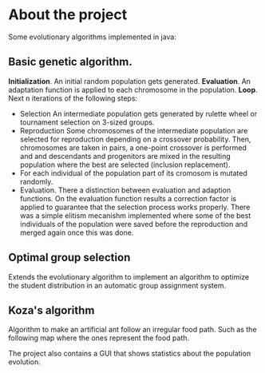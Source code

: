 # About the project 
Some evolutionary algorithms implemented in java:

##  Basic genetic algorithm.

**Initialization**. An initial random population gets generated.
**Evaluation**. An adaptation function is applied to each chromosome in the population.
**Loop**. Next n iterations of the following steps:
- Selection An intermediate population gets generated by rulette wheel or tournament selection on 3-sized groups.
- Reproduction Some chromosomes of the intermediate population  are selected for reproduction depending on a
crossover probability. Then, chromosomes are taken in pairs, a one-point crossover is performed and and descendants and
progenitors are mixed in the resulting population where the best are selected (inclusion replacement).
- For each individual of the population part of its cromosom is mutated randomly.
- Evaluation. There a distinction between evaluation and adaption functions. On the evaluation function results a
correction factor is applied to guarantee that the selection process works properly.
There was a simple elitism mecanishm implemented where some of the best individuals of the population were saved before
the reproduction and merged again once this was done.

## Optimal group selection
Extends the evolutionary algorithm to implement an algorithm to optimize the student
  distribution in an automatic group assignment system.
## Koza's algorithm
Algorithm to make an artificial ant follow an irregular food path. Such as the following map where the
ones represent the food path.


The project also contains a GUI that shows statistics about the population evolution.